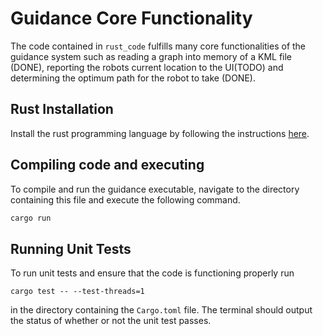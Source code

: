 # Guidance Core Functionality
The code contained in `rust_code` fulfills many core functionalities of the guidance system such as reading a graph into memory of a KML file (DONE), reporting the robots current location to the UI(TODO) and determining the optimum path for the robot to take (DONE).

## Rust Installation
Install the rust programming language by following the instructions [here](https://doc.rust-lang.org/stable/book/ch01-01-installation.html).

## Compiling code and executing
To compile and run the guidance executable, navigate to the directory containing this file and execute the following command.

```bash
cargo run
```

## Running Unit Tests
To run unit tests and ensure that the code is functioning properly run

```
cargo test -- --test-threads=1
```
in the directory containing the `Cargo.toml` file. The terminal should output the status of whether or not the unit test passes.